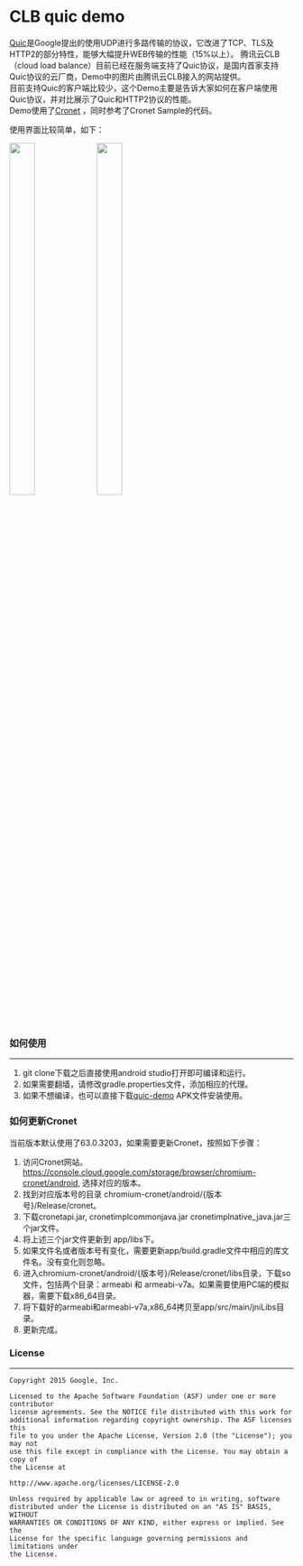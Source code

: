 CLB quic demo
===================================

[Quic](https://www.chromium.org/quic)是Google提出的使用UDP进行多路传输的协议，它改进了TCP、TLS及HTTP2的部分特性，能够大幅提升WEB传输的性能（15%以上）。
腾讯云CLB（cloud load balance）目前已经在服务端支持了Quic协议，是国内首家支持Quic协议的云厂商，Demo中的图片由腾讯云CLB接入的网站提供。  
目前支持Quic的客户端比较少，这个Demo主要是告诉大家如何在客户端使用Quic协议，并对比展示了Quic和HTTP2协议的性能。  
Demo使用了[Cronet](https://chromium.googlesource.com/chromium/src/+/master/components/cronet?autodive=0%2F%2F)
，同时参考了Cronet Sample的代码。

使用界面比较简单，如下：

<img src="https://github.com/tencentyun/clb-quic-demo/blob/master/images/welcome_page.png" width="30%" height="40%"> <img src="https://github.com/tencentyun/clb-quic-demo/blob/master/images/speed_page.png" width="30%" height="40%">

### 如何使用
---------------
1. git clone下载之后直接使用android studio打开即可编译和运行。
2. 如果需要翻墙，请修改gradle.properties文件，添加相应的代理。
3. 如果不想编译，也可以直接下载[quic-demo](https://github.com/tencentyun/clb-quic-demo/blob/master/output/app-debug.apk) APK文件安装使用。

### 如何更新Cronet
当前版本默认使用了63.0.3203，如果需要更新Cronet，按照如下步骤：

1. 访问Cronet网站。https://console.cloud.google.com/storage/browser/chromium-cronet/android, 选择对应的版本。
2. 找到对应版本号的目录 chromium-cronet/android/{版本号}/Release/cronet。
3. 下载cronetapi.jar, cronetimplcommonjava.jar cronetimplnative_java.jar三个jar文件。
4. 将上述三个jar文件更新到 app/libs下。
5. 如果文件名或者版本号有变化，需要更新app/build.gradle文件中相应的库文件名。没有变化则忽略。
6. 进入chromium-cronet/android/{版本号}/Release/cronet/libs目录，下载so文件，包括两个目录：armeabi 和 armeabi-v7a。如果需要使用PC端的模拟器，需要下载x86_64目录。
7. 将下载好的armeabi和armeabi-v7a,x86_64拷贝至app/src/main/jniLibs目录。
8. 更新完成。


### License
---------------

```
Copyright 2015 Google, Inc.

Licensed to the Apache Software Foundation (ASF) under one or more contributor
license agreements. See the NOTICE file distributed with this work for
additional information regarding copyright ownership. The ASF licenses this
file to you under the Apache License, Version 2.0 (the "License"); you may not
use this file except in compliance with the License. You may obtain a copy of
the License at

http://www.apache.org/licenses/LICENSE-2.0

Unless required by applicable law or agreed to in writing, software
distributed under the License is distributed on an "AS IS" BASIS, WITHOUT
WARRANTIES OR CONDITIONS OF ANY KIND, either express or implied. See the
License for the specific language governing permissions and limitations under
the License.
```
